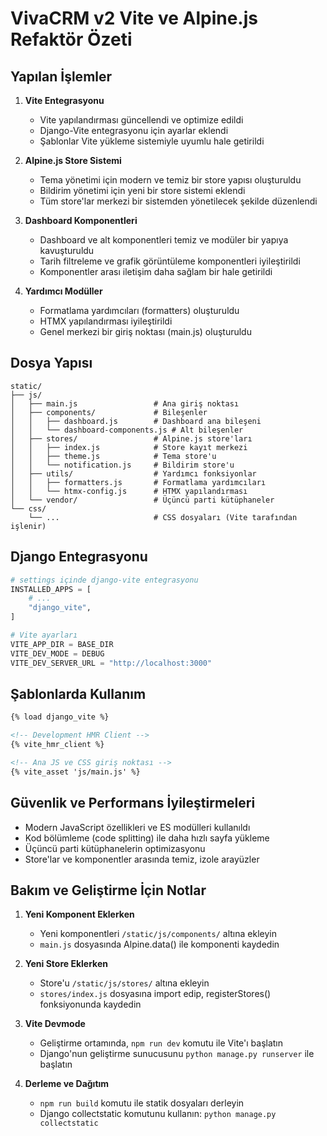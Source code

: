 # VivaCRM v2 Vite ve Alpine.js Refaktör Özeti

## Yapılan İşlemler

1. **Vite Entegrasyonu**
   - Vite yapılandırması güncellendi ve optimize edildi
   - Django-Vite entegrasyonu için ayarlar eklendi
   - Şablonlar Vite yükleme sistemiyle uyumlu hale getirildi

2. **Alpine.js Store Sistemi**
   - Tema yönetimi için modern ve temiz bir store yapısı oluşturuldu
   - Bildirim yönetimi için yeni bir store sistemi eklendi
   - Tüm store'lar merkezi bir sistemden yönetilecek şekilde düzenlendi

3. **Dashboard Komponentleri**
   - Dashboard ve alt komponentleri temiz ve modüler bir yapıya kavuşturuldu
   - Tarih filtreleme ve grafik görüntüleme komponentleri iyileştirildi
   - Komponentler arası iletişim daha sağlam bir hale getirildi

4. **Yardımcı Modüller**
   - Formatlama yardımcıları (formatters) oluşturuldu
   - HTMX yapılandırması iyileştirildi
   - Genel merkezi bir giriş noktası (main.js) oluşturuldu

## Dosya Yapısı

```
static/
├── js/
│   ├── main.js                 # Ana giriş noktası
│   ├── components/             # Bileşenler
│   │   ├── dashboard.js        # Dashboard ana bileşeni
│   │   └── dashboard-components.js # Alt bileşenler
│   ├── stores/                 # Alpine.js store'ları
│   │   ├── index.js            # Store kayıt merkezi
│   │   ├── theme.js            # Tema store'u
│   │   └── notification.js     # Bildirim store'u
│   ├── utils/                  # Yardımcı fonksiyonlar
│   │   ├── formatters.js       # Formatlama yardımcıları
│   │   └── htmx-config.js      # HTMX yapılandırması
│   └── vendor/                 # Üçüncü parti kütüphaneler
└── css/
    └── ...                     # CSS dosyaları (Vite tarafından işlenir)
```

## Django Entegrasyonu

```python
# settings içinde django-vite entegrasyonu
INSTALLED_APPS = [
    # ...
    "django_vite",
]

# Vite ayarları
VITE_APP_DIR = BASE_DIR
VITE_DEV_MODE = DEBUG
VITE_DEV_SERVER_URL = "http://localhost:3000"
```

## Şablonlarda Kullanım

```html
{% load django_vite %}

<!-- Development HMR Client -->
{% vite_hmr_client %}

<!-- Ana JS ve CSS giriş noktası -->
{% vite_asset 'js/main.js' %}
```

## Güvenlik ve Performans İyileştirmeleri

- Modern JavaScript özellikleri ve ES modülleri kullanıldı
- Kod bölümleme (code splitting) ile daha hızlı sayfa yükleme
- Üçüncü parti kütüphanelerin optimizasyonu
- Store'lar ve komponentler arasında temiz, izole arayüzler

## Bakım ve Geliştirme İçin Notlar

1. **Yeni Komponent Eklerken**
   - Yeni komponentleri `/static/js/components/` altına ekleyin
   - `main.js` dosyasında Alpine.data() ile komponenti kaydedin

2. **Yeni Store Eklerken**
   - Store'u `/static/js/stores/` altına ekleyin
   - `stores/index.js` dosyasına import edip, registerStores() fonksiyonunda kaydedin

3. **Vite Devmode**
   - Geliştirme ortamında, `npm run dev` komutu ile Vite'ı başlatın
   - Django'nun geliştirme sunucusunu `python manage.py runserver` ile başlatın

4. **Derleme ve Dağıtım**
   - `npm run build` komutu ile statik dosyaları derleyin
   - Django collectstatic komutunu kullanın: `python manage.py collectstatic`